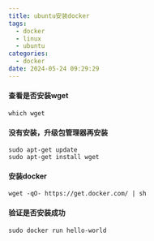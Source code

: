```yaml
---
title: ubuntu安装docker
tags:
  - docker
  - linux
  - ubuntu
categories:
  - docker
date: 2024-05-24 09:29:29
---
```


#### 查看是否安装wget
```shell
which wget
```
#### 没有安装，升级包管理器再安装
```shell
sudo apt-get update
sudo apt-get install wget
```
#### 安装docker
```shell
wget -qO- https://get.docker.com/ | sh
```
#### 验证是否安装成功
```shell
sudo docker run hello-world
```